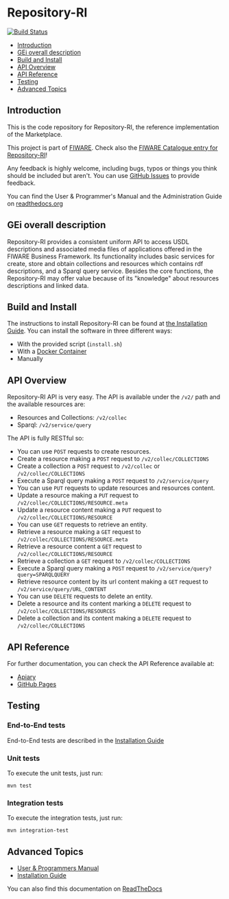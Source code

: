 # Repository-RI

 [![Build Status](https://build.conwet.fi.upm.es/jenkins/buildStatus/icon?job=Repository-Virtuoso)](https://build.conwet.fi.upm.es/jenkins/job/Repository-Virtuoso/)
 
 * [Introduction](#introduction)
 * [GEi overall description](#gei-overall-description)
 * [Build and Install](#build-and-install)
 * [API Overview](#api-overview)
 * [API Reference](#api-reference)
 * [Testing](#testing)
 * [Advanced Topics](#advanced-topics)


## Introduction

This is the code repository for Repository-RI, the reference implementation of the Marketplace.

This project is part of [FIWARE](http://www.fiware.org). Check also the [FIWARE Catalogue entry for Repository-RI](http://catalogue.fiware.org/enablers/repository-repository-ri)!

Any feedback is highly welcome, including bugs, typos or things you think should be included but aren't. You can use [GitHub Issues](https://github.com/conwetlab/Repository-RI/issues/new) to provide feedback.

You can find the User & Programmer's Manual and the Administration Guide on [readthedocs.org](https://repository-ri.readthedocs.org)

 
## GEi overall description

Repository-RI provides a consistent uniform API to access USDL descriptions and associated media files of applications offered in the FIWARE Business Framework. Its functionality includes basic services for create, store and obtain collections and resources which contains rdf descriptions, and a Sparql query service. Besides the core functions, the Repository-RI may offer value because of its "knowledge" about resources descriptions and linked data.


## Build and Install

The instructions to install Repository-RI can be found at [the Installation Guide](http://repository-ri.readthedocs.org/en/latest/installation-guide.html). You can install the software in three different ways:

* With the provided script (`install.sh`)
* With a [Docker Container](https://hub.docker.com/r/conwetlab/repository-ri/)
* Manually
 

## API Overview

Repository-RI API is very easy. The API is available under the `/v2/` path and the available resources are:

* Resources and Collections: `/v2/collec`
* Sparql: `/v2/service/query`

The API is fully RESTful so:

* You can use `POST` requests to create resources.
 * Create a resource making a `POST` request to `/v2/collec/COLLECTIONS`
 * Create a collection a `POST` request to `/v2/collec` or `/v2/collec/COLLECTIONS`
 * Execute a Sparql query making a `POST` request to `/v2/service/query`
* You can use `PUT` requests to update resources and resources content.
 * Update a resource making a `PUT` request to `/v2/collec/COLLECTIONS/RESOURCE.meta`
 * Update a resource content making a `PUT` request to `/v2/collec/COLLECTIONS/RESOURCE`
* You can use `GET` requests to retrieve an entity.
 * Retrieve a resource making a `GET` request to `/v2/collec/COLLECTIONS/RESOURCE.meta`
 * Retrieve a resource content a `GET` request to `/v2/collec/COLLECTIONS/RESOURCE`
 * Retrieve a collection a `GET` request to `/v2/collec/COLLECTIONS`
 * Execute a Sparql query making a `POST` request to `/v2/service/query?query=SPARQLQUERY`
 * Retrieve resource content by its url content making a `GET` request to `/v2/service/query/URL_CONTENT`
* You can use `DELETE` requests to delete an entity.
 * Delete a resource and its content marking a `DELETE` request to `/v2/collec/COLLECTIONS/RESOURCES`
 * Delete a collection and its content making a `DELETE` request to `/v2/collec/COLLECTIONS`


## API Reference

For further documentation, you can check the API Reference available at:

* [Apiary](http://docs.fiwarerepository.apiary.io)
* [GitHub Pages](http://conwetlab.github.io/Repository-RI)


## Testing

### End-to-End tests

End-to-End tests are described in the [Installation Guide](http://repository-ri.readthedocs.org/en/latest/installation-guide.html#end-to-end-testing)

### Unit tests

To execute the unit tests, just run:

```
mvn test
```

### Integration tests

To execute the integration tests, just run:

```
mvn integration-test
```

## Advanced Topics

* [User & Programmers Manual](doc/user-programmer-guide.rst)
* [Installation Guide](doc/installation-guide.rst)

You can also find this documentation on [ReadTheDocs](http://repository-ri.readthedocs.org)
